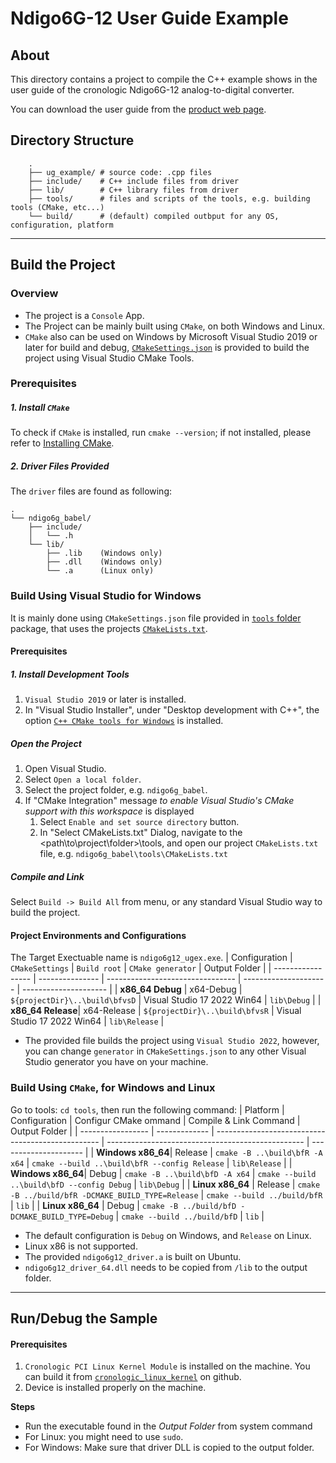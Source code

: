 # Ndigo6G-12 User Guide Example

## About

This directory contains a project to compile the C++ example shows in the user guide of the cronologic Ndigo6G-12 analog-to-digital converter.

You can download the user guide from the [product web page](https://www.cronologic.de/product/ndigo6g-12).

## Directory Structure
```
    .
    ├── ug_example/ # source code: .cpp files
    ├── include/    # C++ include files from driver
    ├── lib/        # C++ library files from driver
    ├── tools/      # files and scripts of the tools, e.g. building tools (CMake, etc...)
    └── build/      # (default) compiled outbput for any OS, configuration, platform
```

---

## Build the Project

### Overview
- The project is a `Console` App.
- The Project can be mainly built using `CMake`, on both Windows and Linux. 
- `CMake` also can be used on Windows by Microsoft Visual Studio 2019 or later for build and debug, [`CMakeSettings.json`](/tools/CMakeSetting.json) is provided to build the project using Visual Studio CMake Tools.

### Prerequisites

##### 1. Install `CMake`
To check if `CMake` is installed, run `cmake --version`; if not installed, please refer to [Installing CMake](https://cmake.org/install/).

##### 2. Driver Files Provided
The `driver` files are found as following:
```
.
└── ndigo6g_babel/
    ├── include/
    │   └── .h
    └── lib/
        ├── .lib    (Windows only)
        ├── .dll    (Windows only)
        └── .a      (Linux only)
```

### Build Using Visual Studio for Windows
It is mainly done using `CMakeSettings.json` file provided in [`tools` folder](/tools/CMakeSettings.json) package, that uses the projects [`CMakeLists.txt`](/tools/CMakeLists.tx).

#### Prerequisites
##### 1. Install Development Tools
1. `Visual Studio 2019` or later is installed.
2. In "Visual Studio Installer", under "Desktop development with C++", the option [`C++ CMake tools for Windows`](https://docs.microsoft.com/en-us/cpp/build/cmake-projects-in-visual-studio#installation) is installed.

##### Open the Project 
1. Open Visual Studio.
2. Select `Open a local folder`.
3. Select the project folder, e.g. `ndigo6g_babel`.
4. If "CMake Integration" message _to enable Visual Studio's CMake support with this workspace_ is displayed
   1. Select `Enable and set source directory` button.
   2. In "Select CMakeLists.txt" Dialog, navigate to the <path\to\project\folder>\tools, and open our project `CMakeLists.txt` file, e.g. `ndigo6g_babel\tools\CMakeLists.txt`

##### Compile and Link
Select `Build -> Build All` from menu, or any standard Visual Studio way to build the project.

#### Project Environments and Configurations
The Target Exectuable name is `ndigo6g12_ugex.exe`.
| Configuration     | `CMakeSettings` | `Build root`                     | `CMake generator`     | Output Folder          |
| ----------------- | --------------- | -------------------------------- | --------------------- | ---------------------  |
| **x86_64 Debug**  | x64-Debug       | `${projectDir}\..\build\bfvsD`   | Visual Studio 17 2022 Win64 | `lib\Debug`   |
| **x86_64 Release**| x64-Release     | `${projectDir}\..\build\bfvsR`   | Visual Studio 17 2022 Win64 | `lib\Release`   |
* The provided file builds the project using `Visual Studio 2022`, however, you can change `generator` in  `CMakeSettings.json` to any other Visual Studio generator you have on your machine.

### Build Using `CMake`, for Windows and Linux

Go to tools: `cd tools`, then run the following command:
| Platform          | Configuration | Configur CMake ommand                                                           | Compile & Link Command                            | Output Folder          |
| ----------------- | ------------- | -------------------------------------------------     | ------------------------------------------------- | ---------------------  |
| **Windows x86_64**| Release       | `cmake -B ..\build\bfR -A x64`                                                  | `cmake --build ..\build\bfR --config Release`     | `lib\Release`   |
| **Windows x86_64**| Debug         | `cmake -B ..\build\bfD -A x64`                                                  | `cmake --build ..\build\bfD --config Debug`       | `lib\Debug`     |
| **Linux x86_64**  | Release       | `cmake -B ../build/bfR -DCMAKE_BUILD_TYPE=Release`                              | `cmake --build ../build/bfR`                      | `lib`   |
| **Linux x86_64**  | Debug         | `cmake -B ../build/bfD -DCMAKE_BUILD_TYPE=Debug`                                | `cmake --build ../build/bfD`                      | `lib`     |

* The default configuration is `Debug` on Windows, and `Release` on Linux.
* Linux x86 is not supported.
* The provided `ndigo6g12_driver.a` is built on Ubuntu.
* `ndigo6g12_driver_64.dll` needs to be copied from `/lib` to the output folder.

---

## Run/Debug the Sample

#### Prerequisites
1. `Cronologic PCI Linux Kernel Module` is installed on the machine. You can build it from [`cronologic_linux_kernel`](https://github.com/cronologic-de/cronologic_linux_kernel) on github.
2. Device is installed properly on the machine.

**Steps**
- Run the executable found in the _Output Folder_ from system command
- For Linux: you might need to use `sudo`.
- For Windows: Make sure that driver DLL is copied to the output folder.
